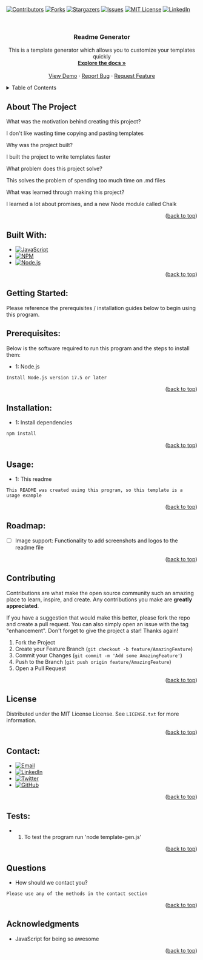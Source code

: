 
<a name="readme-top"></a>

[![Contributors][contributors-shield]][contributors-url]
[![Forks][forks-shield]][forks-url]
[![Stargazers][stars-shield]][stars-url]
[![Issues][issues-shield]][issues-url]
[![MIT License][license-shield]][license-url]
[![LinkedIn][linkedin-shield]][linkedin-url]

<!-- PROJECT LOGO -->
<br />
<div align="center">
<a href="https://www.github.com/isayahdurst/readme-generator">
<!-- <img src="LOGO_SOURCE" alt="Logo" width="80" height="80"> -->
</a>

<h3 align="center">Readme Generator</h3>
<p align="center">
This is a template generator which allows you to customize your templates quickly
<br />
<a href="https://www.github.com/isayahdurst/readme-generator"><strong>Explore the docs »</strong></a>
<br />
<br />
<a href="https://www.github.com/isayahdurst/readme-generator">View Demo</a>
·
<a href="https://www.github.com/isayahdurst/readme-generator/issues">Report Bug</a>
·
<a href="https://www.github.com/isayahdurst/readme-generator/issues">Request Feature</a>
</p>
</div>

<!-- TABLE OF CONTENTS -->

<!-- TABLE OF CONTENTS -->
<details>
<summary>Table of Contents</summary>
<ol>
<li>
<a href="#about-the-project">About The Project</a>
<ul>
<li><a href="#built-with">Built With</a></li>
</ul>
</li>
<li>
<a href="#getting-started">Getting Started</a>
<ul>
<li><a href="#prerequisites">Prerequisites</a></li>
<li><a href="#installation">Installation</a></li>
</ul>
</li>
<li><a href="#usage">Usage</a></li>
<li><a href="#roadmap">Roadmap</a></li>
<li><a href="#contributing">Contributing</a></li>
<li><a href="#license">License</a></li>
<li><a href="#contact">Contact</a></li>
<li><a href="#tests">Tests</a></li>
<li><a href="#questions">Questions</a></li>
<li><a href="#acknowledgments">Acknowledgments</a></li>
</ol>
</details>

<!-- ABOUT THE PROJECT -->

## About The Project

<!-- [![Product Name Screen Shot][product-screenshot]](https://example.com) -->


What was the motivation behind creating this project?

I don't like wasting time copying and pasting templates


Why was the project built?

I built the project to write templates faster


What problem does this project solve?

This solves the problem of spending too much time on .md files


What was learned through making this project?

I learned a lot about promises, and a new Node module called Chalk




<p align="right">(<a href="#readme-top">back to top</a>)</p>

## Built With:


- [![JavaScript][JavaScript-badge]][JavaScript-url]
- [![NPM][NPM-badge]][NPM-url]
- [![Node.js][Node.js-badge]][Node.js-url]

<p align="right">(<a href="#readme-top">back to top</a>)</p>

<!-- GETTING STARTED -->

## Getting Started:

Please reference the prerequisites / installation guides below to begin using this program.

## Prerequisites:

Below is the software required to run this program and the steps to install them:

- 1: Node.js
```none
Install Node.js version 17.5 or later
```



<p align="right">(<a href="#readme-top">back to top</a>)</p>

## Installation:

- 1: Install dependencies
```sh
npm install
```



<p align="right">(<a href="#readme-top">back to top</a>)</p>

<!-- USAGE EXAMPLES -->

## Usage:

- 1: This readme
```none
This README was created using this program, so this template is a usage example
```



<p align="right">(<a href="#readme-top">back to top</a>)</p>

<!-- ROADMAP -->

## Roadmap:

- [ ] Image support: Functionality to add screenshots and logos to the readme file


<p align="right">(<a href="#readme-top">back to top</a>)</p>

<!-- CONTRIBUTING -->

## Contributing

Contributions are what make the open source community such an amazing place to learn, inspire, and create. Any contributions you make are **greatly appreciated**.

If you have a suggestion that would make this better, please fork the repo and create a pull request. You can also simply open an issue with the tag "enhancement".
Don't forget to give the project a star! Thanks again!

1. Fork the Project
2. Create your Feature Branch (`git checkout -b feature/AmazingFeature`)
3. Commit your Changes (`git commit -m 'Add some AmazingFeature'`)
4. Push to the Branch (`git push origin feature/AmazingFeature`)
5. Open a Pull Request

<p align="right">(<a href="#readme-top">back to top</a>)</p>

<!-- LICENSE -->

<!-- LICENSE -->

## License

Distributed under the MIT License License. See `LICENSE.txt` for more information.

<p align="right">(<a href="#readme-top">back to top</a>)</p>

<!-- CONTACT -->

## Contact:


- [![Email][Email-badge]][Email-url]
- [![LinkedIn][LinkedIn-badge]][LinkedIn-url]
- [![Twitter][Twitter-badge]][Twitter-url]
- [![GitHub][GitHub-badge]][GitHub-url]

<p align="right">(<a href="#readme-top">back to top</a>)</p>

## Tests:

- 1. To test the program run 'node template-gen.js'


<p align="right">(<a href="#readme-top">back to top</a>)</p>

## Questions

- How should we contact you?
```
Please use any of the methods in the contact section
```




<p align="right">(<a href="#readme-top">back to top</a>)</p>

<!-- ACKNOWLEDGMENTS -->

## Acknowledgments

- JavaScript for being so awesome


<p align="right">(<a href="#readme-top">back to top</a>)</p>

<!-- MARKDOWN LINKS & IMAGES -->
<!-- https://www.markdownguide.org/basic-syntax/#reference-style-links -->

[contributors-shield]: https://img.shields.io/github/contributors/isayahdurst/readme-generator.svg?style=for-the-badge
[contributors-url]: https://www.github.com/isayahdurst/readme-generator/graphs/contributors
[forks-shield]: https://img.shields.io/github/forks/isayahdurst/readme-generator.svg?style=for-the-badge
[forks-url]: https://www.github.com/isayahdurst/readme-generator/network/members
[stars-shield]: https://img.shields.io/github/stars/isayahdurst/readme-generator.svg?style=for-the-badge
[stars-url]: https://www.github.com/isayahdurst/readme-generator/stargazers
[issues-shield]: https://img.shields.io/github/issues/isayahdurst/readme-generator.svg?style=for-the-badge
[issues-url]: https://www.github.com/isayahdurst/readme-generator/issues
[license-shield]: https://img.shields.io/github/license/isayahdurst/readme-generator.svg?style=for-the-badge
[license-url]: https://www.github.com/isayahdurst/readme-generator/blob/master/LICENSE.txt
[linkedin-shield]: https://img.shields.io/badge/-LinkedIn-black.svg?style=for-the-badge&logo=linkedin&colorB=555
[product-screenshot]: images/screenshot.png


<!-- MARKDOWN LINKS & IMAGES -->
<!-- https://www.markdownguide.org/basic-syntax/#reference-style-links -->

[JavaScript-badge]: https://img.shields.io/badge/javascript-%23323330.svg?style=for-the-badge&logo=javascript&logoColor=%23F7DF1E
[JavaScript-url]: https://developer.mozilla.org/en-US/docs/Web/JavaScript
[NPM-badge]: https://img.shields.io/badge/NPM-%23000000.svg?style=for-the-badge&logo=npm&logoColor=white
[NPM-url]: https://docs.npmjs.com/
[Node.js-badge]: https://img.shields.io/badge/node.js-6DA55F?style=for-the-badge&logo=node.js&logoColor=white
[Node.js-url]: https://nodejs.org/en/docs/
[Email-badge]: https://img.shields.io/badge/Gmail-D14836?style=for-the-badge&logo=gmail&logoColor=white
[Email-url]: mailto:isayah@fungeapp.com
[LinkedIn-badge]: https://img.shields.io/badge/LinkedIn-0077B5?style=for-the-badge&logo=linkedin&logoColor=white
[LinkedIn-url]: https://www.linkedin.com/in/isayahdurst
[Twitter-badge]: https://img.shields.io/badge/Twitter-1DA1F2?style=for-the-badge&logo=twitter&logoColor=white
[Twitter-url]: https://www.twitter.com/isayahdurst
[GitHub-badge]: https://img.shields.io/badge/GitHub-100000?style=for-the-badge&logo=github&logoColor=white
[GitHub-url]: https://www.github.com/isayahdurst

